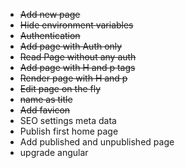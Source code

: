 - ~~Add new page~~
- ~~Hide environment variables~~
- ~~Authentication~~
- ~~Add page with Auth only~~
- ~~Read Page without any auth~~
- ~~Add page with H and p tags~~
- ~~Render page with H and p~~
- ~~Edit page on the fly~~
- ~~name as title~~
- ~~Add favicon~~
- SEO settings meta data
- Publish first home page
- Add published and unpublished page
- upgrade angular

